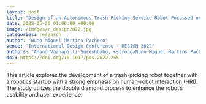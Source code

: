 ```yaml
---
layout: post
title: "Design of an Autonomous Trash-Picking Service Robot Focussed on Human-Robot Interaction"
date: 2022-05-26 01:00:00 +00:00
image: /images/r_design2022.jpg
categories: research
author: "Nuno Miguel Martins Pacheco"
venue: "International Design Conference - DESIGN 2022"
authors: "Anand Vazhapilli Sureshbabu, <strong>Nuno Miguel Martins Pacheco</strong>, Laura Isabel Durán Noy and Markus Zimmermann"
doi: https://doi.org/10.1017/pds.2022.255
---
```


This article explores the development of a trash-picking robot together with a robotics startup with a strong emphasis on human-robot interaction (HRI). The study utilizes the double diamond process to enhance the robot’s usability and user experience.


